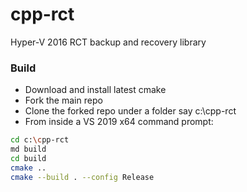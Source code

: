 # cpp-rct
Hyper-V 2016 RCT backup and recovery library

### Build
 - Download and install latest cmake
 - Fork the main repo
 - Clone the forked repo under a folder say c:\cpp-rct
 - From inside a VS 2019 x64 command prompt:

```sh
cd c:\cpp-rct
md build
cd build
cmake ..
cmake --build . --config Release
```
